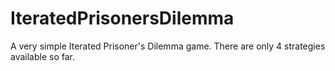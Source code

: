# IteratedPrisonersDilemma

A very simple Iterated Prisoner's Dilemma game. There are only 4 strategies available so far.
